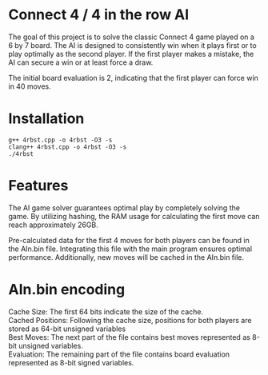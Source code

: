 # Connect 4 / 4 in the row AI

The goal of this project is to solve the classic Connect 4 game played on a 6 by 7 board. The AI is designed to consistently win when it plays first or to play optimally as the second player. If the first player makes a mistake, the AI can secure a win or at least force a draw.

The initial board evaluation is 2, indicating that the first player can force win in 40 moves.

# Installation

```g++ 4rbst.cpp -o 4rbst -O3 -s```<br>
```clang++ 4rbst.cpp -o 4rbst -O3 -s```<br>
```./4rbst```

# Features

The AI game solver guarantees optimal play by completely solving the game. By utilizing hashing, the RAM usage for calculating the first move can reach approximately 26GB.

Pre-calculated data for the first 4 moves for both players can be found in the AIn.bin file. Integrating this file with the main program ensures optimal performance. Additionally, new moves will be cached in the AIn.bin file.

# AIn.bin encoding

Cache Size: The first 64 bits indicate the size of the cache.<br>
Cached Positions: Following the cache size, positions for both players are stored as 64-bit unsigned variables <br>
Best Moves: The next part of the file contains best moves represented as 8-bit unsigned variables.<br>
Evaluation: The remaining part of the file contains board evaluation represented as 8-bit signed variables.<br>
